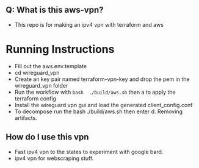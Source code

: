 ## Q: What is this aws-vpn?
- This repo is for making an ipv4 vpn with terraform and aws

# Running Instructions

- Fill out the aws.env.template 
- cd wireguard_vpn 
- Create an key pair named terraform-vpn-key and drop the pem in the wireguard_vpn folder
- Run the workflow with `bash  ./build/aws.sh` then a to apply the terraform config
- Install the wireguard vpn gui and load the generated client_config.conf
- To decompose run the bash  ./build/aws.sh then enter d.  Removing artifacts.


## How do I use this vpn

- Fast ipv4 vpn to the states to experiment with google bard. 
- ipv4 vpn for webscraping stuff. 